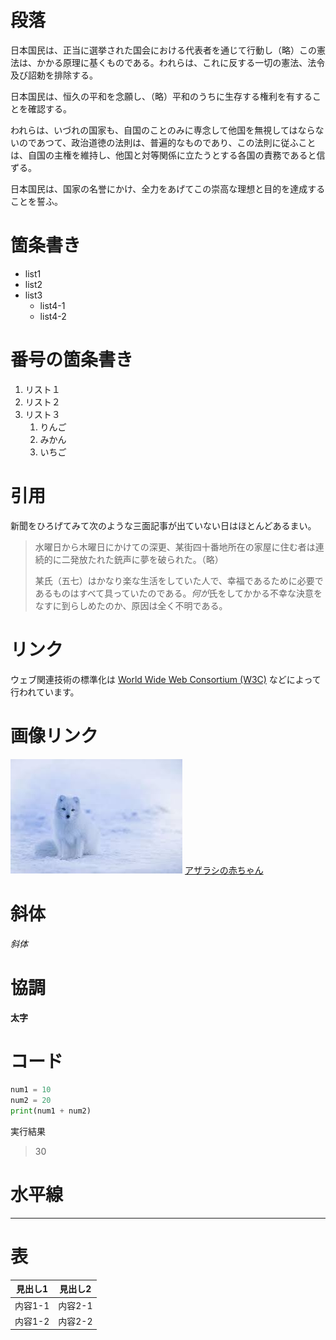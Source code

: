# 段落
日本国民は、正当に選挙された国会における代表者を通じて行動し（略）この憲法は、かかる原理に基くものである。われらは、これに反する一切の憲法、法令及び詔勅を排除する。

日本国民は、恒久の平和を念願し、（略）平和のうちに生存する権利を有することを確認する。

われらは、いづれの国家も、自国のことのみに専念して他国を無視してはならないのであつて、政治道徳の法則は、普遍的なものであり、この法則に従ふことは、自国の主権を維持し、他国と対等関係に立たうとする各国の責務であると信ずる。

日本国民は、国家の名誉にかけ、全力をあげてこの崇高な理想と目的を達成することを誓ふ。

# 箇条書き

- list1
- list2
- list3
  - list4-1
  - list4-2

# 番号の箇条書き

1. リスト１
2. リスト２
3. リスト３
   1. りんご
   2. みかん
   3. いちご

# 引用

新聞をひろげてみて次のような三面記事が出ていない日はほとんどあるまい。

> 水曜日から木曜日にかけての深更、某街四十番地所在の家屋に住む者は連続的に二発放たれた銃声に夢を破られた。（略）
> 
> 某氏（五七）はかなり楽な生活をしていた人で、幸福であるために必要であるものはすべて具っていたのである。*何が*氏をしてかかる不幸な決意をなすに到らしめたのか、原因は全く不明である。

# リンク

ウェブ関連技術の標準化は [World Wide Web Consortium (W3C)](http://www.w3.org/) などによって行われています。

# 画像リンク

![アザラシの赤ちゃん](img/example.jpg)
[アザラシの赤ちゃん](img/example.jpg)

# 斜体

*斜体*

# 協調

**太字**

# コード

``` python
num1 = 10
num2 = 20
print(num1 + num2)
```

実行結果
> 30

# 水平線

---

# 表

|見出し1|見出し2 |
| -- | -- |
| 内容1-1 | 内容2-1|
| 内容1-2 | 内容2-2 |